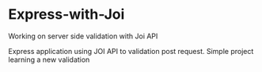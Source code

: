 # Express-with-Joi
Working on server side validation with Joi API


Express application using JOI API to validation post request.  Simple project learning a new validation 
